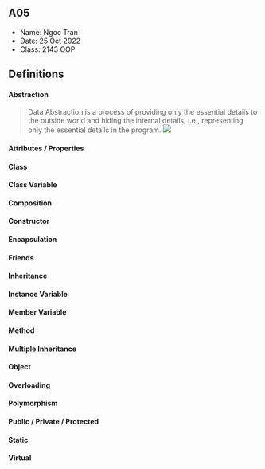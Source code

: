 ## A05

- Name: Ngoc Tran
- Date: 25 Oct 2022
- Class: 2143 OOP

## Definitions

#### Abstraction
> Data Abstraction is a process of providing only the essential details to the outside world and hiding the internal details, i.e., representing only the essential details in the program.
> <img src="https://journaldev.nyc3.digitaloceanspaces.com/2019/09/data-abstraction.png">

#### Attributes / Properties

#### Class

#### Class Variable

#### Composition

#### Constructor

#### Encapsulation

#### Friends

#### Inheritance

#### Instance Variable

#### Member Variable

#### Method

#### Multiple Inheritance

#### Object

#### Overloading

#### Polymorphism

#### Public / Private / Protected

#### Static

#### Virtual


